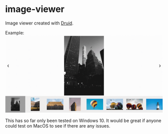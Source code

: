 # image-viewer
Image viewer created with [Druid](https://github.com/linebender/druid).

Example:
![Example of app](image-viewer-example.gif)

This has so far only been tested on Windows 10. It would be great if anyone could test
on MacOS to see if there are any issues. 